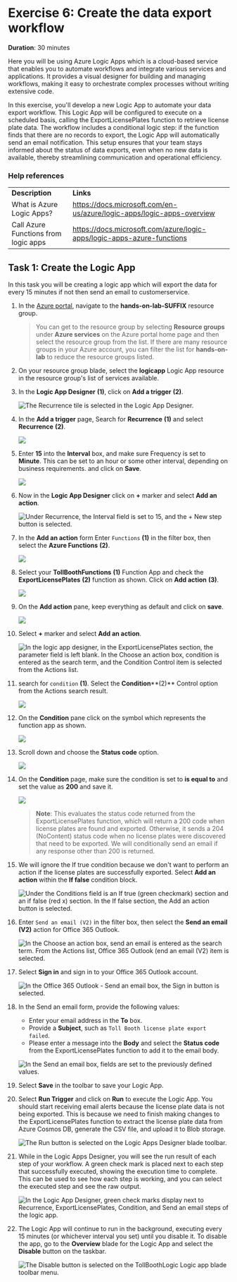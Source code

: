 # Exercise 6: Create the data export workflow

**Duration**: 30 minutes

Here you will be using Azure Logic Apps which is a cloud-based service that enables you to automate workflows and integrate various services and applications. It provides a visual designer for building and managing workflows, making it easy to orchestrate complex processes without writing extensive code.

In this exercise, you'll develop a new Logic App to automate your data export workflow. This Logic App will be configured to execute on a scheduled basis, calling the ExportLicensePlates function to retrieve license plate data. The workflow includes a conditional logic step: if the function finds that there are no records to export, the Logic App will automatically send an email notification. This setup ensures that your team stays informed about the status of data exports, even when no new data is available, thereby streamlining communication and operational efficiency.

### Help references

|                 |           |
| --------------- |---------- |
| **Description** | **Links** |
| What is Azure Logic Apps? | <https://docs.microsoft.com/en-us/azure/logic-apps/logic-apps-overview> |
| Call Azure Functions from logic apps | <https://docs.microsoft.com/azure/logic-apps/logic-apps-azure-functions> |

## Task 1: Create the Logic App

In this task you will be creating a logic app which will export the data for every 15 minutes if not then send an email to customerservice.

1. In the [Azure portal](https://portal.azure.com), navigate to the **hands-on-lab-SUFFIX** resource group.

   > You can get to the resource group by selecting **Resource groups** under **Azure services** on the Azure portal home page and then select the resource group from the list. If there are many resource groups in your Azure account, you can filter the list for **hands-on-lab** to reduce the resource groups listed.

1. On your resource group blade, select the **logicapp** Logic App resource in the resource group's list of services available.

1. In the **Logic App Designer** **(1)**, click on **Add a trigger** **(2)**. 

    ![The Recurrence tile is selected in the Logic App Designer.](media2/updated15.png 'Logic App Designer')

1. In the **Add a trigger** page, Search for **Recurrence** **(1)** and select **Recurrence** **(2)**.

    ![](media2/updated16.png)

1. Enter **15** into the **Interval** box, and make sure Frequency is set to **Minute**. This can be set to an hour or some other interval, depending on business requirements. and click on **Save**.

    ![](media2/updated17.png)

1. Now in the **Logic App Designer** click on **+** marker and select **Add an action**.

    ![Under Recurrence, the Interval field is set to 15, and the + New step button is selected.](media2/updated18.png 'Logic App Designer Recurrence section')

1. In the **Add an action** form Enter `Functions` **(1)** in the filter box, then select the **Azure Functions** **(2)**.

    ![](media2/updated19.png)

1. Select your **TollBoothFunctions** **(1)** Function App and check the **ExportLicensePlates** **(2)** function as shown. Click on **Add action** **(3)**. 

    ![](media2/updated21.png)

1. On the **Add action** pane, keep everything as default and click on **save**.

    ![](media2/updated27.png)

1. Select **+** marker and select **Add an action**.

    ![In the logic app designer, in the ExportLicensePlates section, the parameter field is left blank. In the Choose an action box, condition is entered as the search term, and the Condition Control item is selected from the Actions list.](media2/updated22.png 'Logic App Designer ExportLicensePlates section')

1. search for `condition` **(1)**. Select the **Condition****(2)** Control option from the Actions search result.

    ![](media2/updated23.png)

1. On the **Condition** pane click on the symbol which represents the function app as shown.

    ![](media2/updated24.png)

1. Scroll down and choose the **Status code** option.

    ![](media2/updated25.png)

1. On the **Condition** page, make sure the condition is set to **is equal to** and set the value as **200** and save it.

    ![](media2/updated26.png)

    > **Note**: This evaluates the status code returned from the ExportLicensePlates function, which will return a 200 code when license plates are found and exported. Otherwise, it sends a 204 (NoContent) status code when no license plates were discovered that need to be exported. We will conditionally send an email if any response other than 200 is returned.


1. We will ignore the If true condition because we don't want to perform an action if the license plates are successfully exported. Select **Add an action** within the **If false** condition block.

    ![Under the Conditions field is an If true (green checkmark) section and an if false (red x) section. In the If false section, the Add an action button is selected.](media/logicapp-condition-false-add.png 'Logic App Designer Condition fields if true/false ')

1. Enter `Send an email (V2)` in the filter box, then select the **Send an email (V2)** action for Office 365 Outlook.

    ![In the Choose an action box, send an email is entered as the search term. From the Actions list, Office 365 Outlook (end an email (V2) item is selected.](media/logicapp-send-email.png 'Office 365 Outlook Actions list')

1. Select **Sign in** and sign in to your Office 365 Outlook account.

    ![In the Office 365 Outlook - Send an email box, the Sign in button is selected.](media/image93.png 'Office 365 Outlook Sign in prompt')

1. In the Send an email form, provide the following values:

     - Enter your email address in the **To** box.
     - Provide a **Subject**, such as `Toll Booth license plate export failed`.
     - Please enter a message into the **Body** and select the **Status code** from the ExportLicensePlates function to add it to the email body.

     ![In the Send an email box, fields are set to the previously defined values.](media/logicapp-send-email-form.png 'Logic App Designer, Send an email fields')

1. Select **Save** in the toolbar to save your Logic App.

1. Select **Run Trigger** and click on **Run** to execute the Logic App. You should start receiving email alerts because the license plate data is not being exported. This is because we need to finish making changes to the ExportLicensePlates function to extract the license plate data from Azure Cosmos DB, generate the CSV file, and upload it to Blob storage.

    ![The Run button is selected on the Logic Apps Designer blade toolbar.](media/logic-app-designer-run-trigger.png 'Logic Apps Designer blade')

1. While in the Logic Apps Designer, you will see the run result of each step of your workflow. A green check mark is placed next to each step that successfully executed, showing the execution time to complete. This can be used to see how each step is working, and you can select the executed step and see the raw output.

    ![In the Logic App Designer, green check marks display next to Recurrence, ExportLicensePlates, Condition, and Send an email steps of the logic app.](media/image96.png 'Logic App Designer ')

1. The Logic App will continue to run in the background, executing every 15 minutes (or whichever interval you set) until you disable it. To disable the app, go to the **Overview** blade for the Logic App and select the **Disable** button on the taskbar.

    ![The Disable button is selected on the TollBoothLogic Logic app blade toolbar menu.](media/MicrosoftTeams-image.png 'TollBoothLogic blade')
